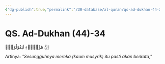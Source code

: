 ```yaml
---
{"dg-publish":true,"permalink":"/30-database/al-quran/qs-ad-dukhan-44-34/"}
---
```



# QS. Ad-Dukhan (44)-34
اِنَّ هٰٓؤُلَاۤءِ لَيَقُوْلُوْنَۙ 

Artinya: *"Sesungguhnya mereka (kaum musyrik) itu pasti akan berkata,"*
